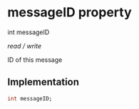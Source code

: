 


# messageID property







int messageID
  
_<span class="feature">read / write</span>_



<p>ID of this message</p>



## Implementation

```dart
int messageID;
```







